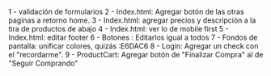 1 - validación de formularios
2 - Index.html: Agregar botón de las otras paginas a retorno home.
3 - Index.html: agregar precios y descripción a la tira de productos de abajo
4 - Index.html: ver lo de mobile first
5 - Index.html: editar footer
6 - Botones : Editarlos igual a todos
7 - Fondos de pantalla: unificar colores, quizás :E6DAC6
8 - Login: Agregar un check con el "recordarme".
9 - ProductCart: Agregar botón de "Finalizar Compra" al de "Seguir Comprando"

